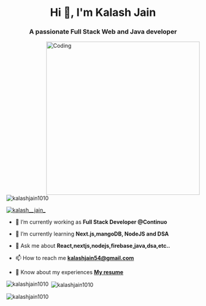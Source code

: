 <h1 align="center">Hi 👋, I'm Kalash Jain</h1>
<h3 align="center">A passionate Full Stack Web and Java developer</h3>
<img align="right" alt="Coding" width="400" src="https://user-images.githubusercontent.com/59527753/96024346-39dfe580-0e71-11eb-8a8a-cbaf92f7659e.gif"/>

<p align="left"> <img src="https://komarev.com/ghpvc/?username=kalashjain1010&label=Profile%20views&color=0e75b6&style=flat" alt="kalashjain1010" /> </p>

<p align="left"> <a href="https://twitter.com/kalash__jain_" target="blank"><img src="https://img.shields.io/twitter/follow/kalash__jain_?logo=twitter&style=for-the-badge" alt="kalash__jain_" /></a> </p>

- 🔭 I’m currently working as **Full Stack Developer @Continuo**

- 🌱 I’m currently learning **Next.js,mangoDB, NodeJS and DSA**

- 💬 Ask me about **React,nextjs,nodejs,firebase,java,dsa,etc..**

- 📫 How to reach me **kalashjain54@gmail.com**

- 📄 Know about my experiences **[My resume](https://drive.google.com/file/d/1h2EziBzRTSMdABzwdXjebtOPPyRS2RLk/view?usp=sharing)**



<p><img align="left" src="https://github-readme-stats.vercel.app/api/top-langs?username=kalashjain1010&show_icons=true&locale=en&layout=compact" alt="kalashjain1010" /></p>

<p>&nbsp;<img align="center" src="https://github-readme-stats.vercel.app/api?username=kalashjain1010&show_icons=true&locale=en" alt="kalashjain1010" /></p>

<p><img align="center" src="https://github-readme-streak-stats.herokuapp.com/?user=kalashjain1010&" alt="kalashjain1010" /></p>
